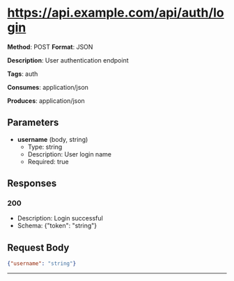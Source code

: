 # https://api.example.com/api/auth/login

**Method**: POST
**Format**: JSON

**Description**: User authentication endpoint

**Tags**: auth

**Consumes**: application/json

**Produces**: application/json

## Parameters

- **username** (body, string)
  - Type: string
  - Description: User login name
  - Required: true


## Responses

### 200
- Description: Login successful
- Schema: {"token": "string"}


## Request Body

```json
{"username": "string"}
```

---

